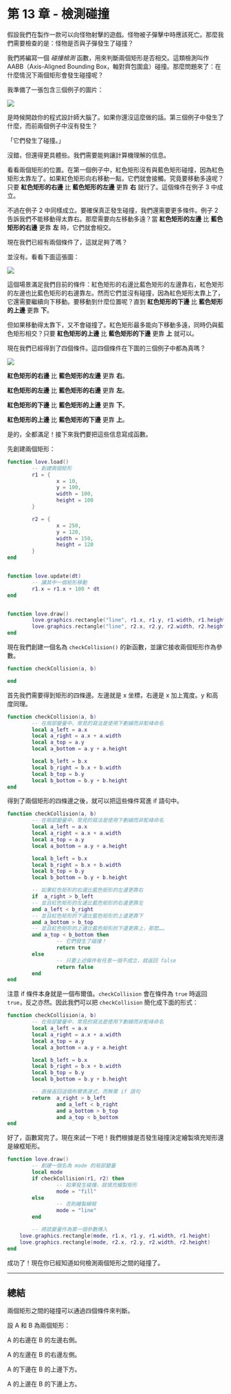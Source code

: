 # 第 13 章 - 檢測碰撞

假設我們在製作一款可以向怪物射擊的遊戲。怪物被子彈擊中時應該死亡。那麼我們需要檢查的是：怪物是否與子彈發生了碰撞？

我們將編寫一個 *碰撞檢測* 函數，用來判斷兩個矩形是否相交。這類檢測叫作 AABB（Axis-Aligned Bounding Box，軸對齊包圍盒）碰撞。那麼問題來了：在什麼情況下兩個矩形會發生碰撞呢？

我準備了一張包含三個例子的圖片：

![](/images/book/13/rectangles1.png)

是時候開啟你的程式設計師大腦了。如果你還沒這麼做的話。第三個例子中發生了什麼，而前兩個例子中沒有發生？

「它們發生了碰撞。」

沒錯，但還得更具體些。我們需要能夠讓計算機理解的信息。

看看兩個矩形的位置。在第一個例子中，紅色矩形沒有與藍色矩形碰撞，因為紅色矩形太靠左了。如果紅色矩形向右移動一點，它們就會接觸。究竟要移動多遠呢？只要 **紅色矩形的右邊** 比 **藍色矩形的左邊** 更靠 **右** 就行了。這個條件在例子 3 中成立。

不過在例子 2 中同樣成立。要確保真正發生碰撞，我們還需要更多條件。例子 2 告訴我們不能移動得太靠右。那麼需要向左移動多遠？當 **紅色矩形的左邊** 比 **藍色矩形的右邊** 更靠 **左** 時，它們就會相交。

現在我們已經有兩個條件了，這就足夠了嗎？

並沒有。看看下面這張圖：

![](/images/book/13/rectangles2.png)

這個場景滿足我們目前的條件：紅色矩形的右邊比藍色矩形的左邊靠右，紅色矩形的左邊也比藍色矩形的右邊靠左。然而它們並沒有碰撞，因為紅色矩形太靠上了，它還需要繼續向下移動。要移動到什麼位置呢？直到 **紅色矩形的下邊** 比 **藍色矩形的上邊** 更靠 **下**。

但如果移動得太靠下，又不會碰撞了。紅色矩形最多能向下移動多遠，同時仍與藍色矩形相交？只要 **紅色矩形的上邊** 比 **藍色矩形的下邊** 更靠 **上** 就可以。

現在我們已經得到了四個條件。這四個條件在下圖的三個例子中都為真嗎？

![](/images/book/13/rectangles3.png)

**紅色矩形的右邊** 比 **藍色矩形的左邊** 更靠 **右**。

**紅色矩形的左邊** 比 **藍色矩形的右邊** 更靠 **左**。

**紅色矩形的下邊** 比 **藍色矩形的上邊** 更靠 **下**。

**紅色矩形的上邊** 比 **藍色矩形的下邊** 更靠 **上**。

是的，全都滿足！接下來我們要把這些信息寫成函數。

先創建兩個矩形：

```lua
function love.load()
        -- 創建兩個矩形
        r1 = {
                x = 10,
                y = 100,
                width = 100,
                height = 100
        }

        r2 = {
                x = 250,
                y = 120,
                width = 150,
                height = 120
        }
end


function love.update(dt)
        -- 讓其中一個矩形移動
        r1.x = r1.x + 100 * dt
end


function love.draw()
        love.graphics.rectangle("line", r1.x, r1.y, r1.width, r1.height)
        love.graphics.rectangle("line", r2.x, r2.y, r2.width, r2.height)
end
```

現在我們創建一個名為 `checkCollision()` 的新函數，並讓它接收兩個矩形作為參數。

```lua
function checkCollision(a, b)

end
```

首先我們需要得到矩形的四條邊。左邊就是 x 坐標，右邊是 x 加上寬度。y 和高度同理。

```lua
function checkCollision(a, b)
        -- 在局部變量中，常見的寫法是使用下劃線而非駝峰命名
        local a_left = a.x
        local a_right = a.x + a.width
        local a_top = a.y
        local a_bottom = a.y + a.height

        local b_left = b.x
        local b_right = b.x + b.width
        local b_top = b.y
        local b_bottom = b.y + b.height
end
```

得到了兩個矩形的四條邊之後，就可以把這些條件寫進 if 語句中。

```lua
function checkCollision(a, b)
        -- 在局部變量中，常見的寫法是使用下劃線而非駝峰命名
        local a_left = a.x
        local a_right = a.x + a.width
        local a_top = a.y
        local a_bottom = a.y + a.height

        local b_left = b.x
        local b_right = b.x + b.width
        local b_top = b.y
        local b_bottom = b.y + b.height

        -- 如果紅色矩形的右邊比藍色矩形的左邊更靠右
        if  a_right > b_left
        -- 並且紅色矩形的左邊比藍色矩形的右邊更靠左
        and a_left < b_right
        -- 並且紅色矩形的下邊比藍色矩形的上邊更靠下
        and a_bottom > b_top
        -- 並且紅色矩形的上邊比藍色矩形的下邊更靠上，那麼……
        and a_top < b_bottom then
                -- 它們發生了碰撞！
                return true
        else
                -- 只要上述條件有任意一個不成立，就返回 false
                return false
        end
end
```

注意 if 條件本身就是一個布爾值。`checkCollision` 會在條件為 `true` 時返回 `true`，反之亦然。因此我們可以把 `checkCollision` 簡化成下面的形式：

```lua
function checkCollision(a, b)
        -- 在局部變量中，常見的寫法是使用下劃線而非駝峰命名
        local a_left = a.x
        local a_right = a.x + a.width
        local a_top = a.y
        local a_bottom = a.y + a.height

        local b_left = b.x
        local b_right = b.x + b.width
        local b_top = b.y
        local b_bottom = b.y + b.height

        -- 直接返回這個布爾表達式，而無需 if 語句
        return  a_right > b_left
                and a_left < b_right
                and a_bottom > b_top
                and a_top < b_bottom
end
```

好了，函數寫完了。現在來試一下吧！我們根據是否發生碰撞決定繪製填充矩形還是線框矩形。

```lua
function love.draw()
        -- 創建一個名為 mode 的局部變量
        local mode
        if checkCollision(r1, r2) then
                -- 如果發生碰撞，就填充繪製矩形
                mode = "fill"
        else
                -- 否則繪製線框
                mode = "line"
        end

        -- 將該變量作為第一個參數傳入
    love.graphics.rectangle(mode, r1.x, r1.y, r1.width, r1.height)
    love.graphics.rectangle(mode, r2.x, r2.y, r2.width, r2.height)
end
```

成功了！現在你已經知道如何檢測兩個矩形之間的碰撞了。

___

## 總結

兩個矩形之間的碰撞可以通過四個條件來判斷。

設 A 和 B 為兩個矩形：

A 的右邊在 B 的左邊右側。

A 的左邊在 B 的右邊左側。

A 的下邊在 B 的上邊下方。

A 的上邊在 B 的下邊上方。
